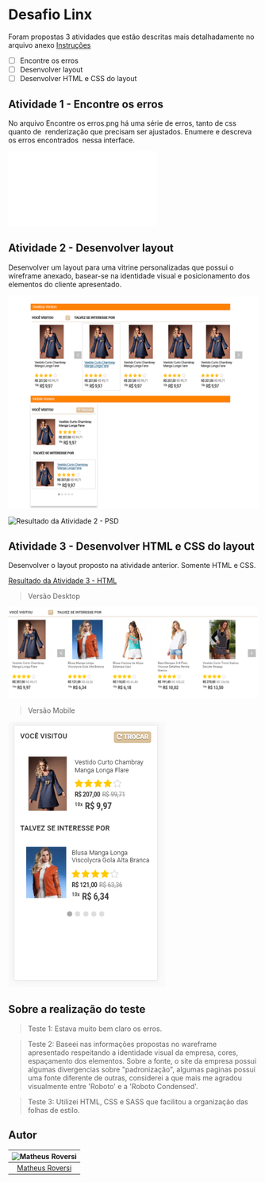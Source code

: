 # Desafio Linx

Foram propostas 3 atividades que estão descritas mais detalhadamente no arquivo anexo [Instruções](https://github.com/matheusroversi/linx/blob/master/Instruc%CC%A7o%CC%83es.pdf)

- [ ] Encontre os erros
- [ ] Desenvolver layout
- [ ] Desenvolver HTML e CSS do layout

## Atividade 1 - Encontre os erros

No arquivo  Encontre os erros.png  há uma série de erros, tanto de css quanto de  renderização que precisam ser ajustados. Enumere e descreva os erros encontrados  nessa interface. 

![Resultado da Atividade 1](Atividade_1/resultado.pdf)


## Atividade 2 - Desenvolver layout

Desenvolver um layout para uma vitrine personalizadas que possui o wireframe anexado, basear-se na identidade visual e posicionamento dos elementos do cliente apresentado.

![Resultado da Atividade 2 - PNG](Atividade_2/resultado.png)

![Resultado da Atividade 2 - PSD](Atividade_2/resultado.psd)


## Atividade 3 - Desenvolver HTML e CSS do layout

Desenvolver o layout proposto na atividade anterior. Somente HTML e CSS.

[Resultado da Atividade 3 - HTML](index.html)

> Versão Desktop

![Screenshoot Versão Desktop](images/screenshot_desktop.png)

> Versão Mobile

![Screenshoot Versão Desktop](images/screenshot_mobile.png)



## Sobre a realização do teste

> Teste 1: Estava muito bem claro os erros.

> Teste 2: Baseei nas informações propostas no wareframe apresentado respeitando a identidade visual da empresa, cores, espaçamento dos elementos. Sobre a fonte, o site da empresa possui algumas divergencias sobre  "padronização", algumas paginas possui uma fonte diferente de outras, considerei a que mais me agradou visualmente entre 'Roboto' e a 'Roboto Condensed'.

> Teste 3: Utilizei HTML, CSS e SASS que facilitou a organização das folhas de estilo.



## Autor

| ![Matheus Roversi](https://avatars0.githubusercontent.com/u/28660799?s=400&u=019316acbead599a5010f42c1d5f1ad5297a154c&v=4)|
|:---------------------:|
|  [Matheus Roversi](https://github.com/matheusroversi/)   |

